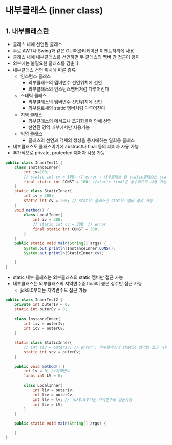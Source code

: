 
# 내부클래스 (inner class)
## 1. 내부클래스란
- 클래스 내에 선언된 클래스
- 주로 AWT나 Swing과 같은 GUI어플리케이션 이벤트처리에 사용
- 클래스 내에 내부클래스를 선언하면 두 클래스의 멤버 간 접근이 용이
- 외부에는 불필요한 클래스를 감춘다
- 내부클래스 선언 위치에 따른 종류
  - 인스턴스 클래스
    - 외부클래스의 멤버변수 선언위치에 선언
    - 외부클래스의 인스턴스멤버처럼 다루어진다
  - 스태틱 클래스
    - 외부클래스의 멤버변수 선언위치에 선언
    - 외부캘르새의 static 멤버처럼 다루어진다
  - 지역 클래스
    - 외부클래스의 메서드나 초기화블럭 안에 선언
    - 선언된 영역 내부에서만 사용가능
  - 익명 클래스
    - 클래스의 선언과 객체의 생성을 동시에하는 일회용 클래스
- 내부클래스도 클래스이기에 abstract나 final 등의 제어자 사용 가능
- 추가적으로 private, protected 제어자 사용 가능   

```java
public class InnerTest1 {
	class InstanceInner{
		int iv=100;
		// static int cv = 100; // error : 내부클래스 중 static클래스는 static 멤버를 가질 수 있다
		final static int CONST = 100; //static final은 상수이므로 사용 가능
	}
	static class StaticInner{
		int iv = 200;
		static int cv = 200; // static 클래스만 static 멤버 정의 가능
	}
	void method() {
		class LocalInner{
			int iv = 300;
			// static int cv = 300; // error
			final static int CONST = 300;
		}
	}
	public static void main(String[] args) {
		System.out.println(InstanceInner.CONST);
		System.out.println(StaticInner.cv);

	}
}
```
- static 내부 클래스는 외부클래스의 static 멤버만 접근 가능
- 내부클래스는 외부클래스의 지역변수중 final이 붙은 상수만 접근 가능
  - jdk8.0부터는 지역변수도 접근 가능   

```java
public class InnerTest2 {
	private int outerIv = 0;
	static int outerCv = 0;
	
	class InstanceInner{
		int iiv = outerIv;
		int icv = outerCv;
	}
	
	static class StaticInner{
		// int siv = outerIv; // error : 외부클래스의 static 멤버만 접근 가능
		static int scv = outerCv;
	}
	
	public void method() {
		int lv = 0; //지역변수
		final int LV = 0;
		
		class LocalInner{
			int liv = outerIv;
			int lcv = outerCv;
			int llv = lv; // jdk8.0부터는 지역변수도 접근가능
			int lLv = LV;
		}
	}
	
	public static void main(String[] args) {

	}
}
```
